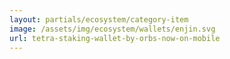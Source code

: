 ```yaml
---
layout: partials/ecosystem/category-item
image: /assets/img/ecosystem/wallets/enjin.svg
url: tetra-staking-wallet-by-orbs-now-on-mobile
---
```

